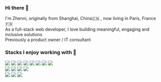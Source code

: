### Hi there 👋

I'm Zhenni, originally from Shanghai, China🇨🇳 , now living in Paris, France🇫🇷 
<br />
As a full-stack web developer, I love building meaningful, engaging and inclusive solutions  
Previously a product owner / IT consultant

### Stacks I enjoy working with 🤩
![](https://img.shields.io/badge/JavaScript-informational?style=flat&logo=JavaScript&logoColor=ColorName&color=grey)
![](https://img.shields.io/badge/TypeScript-informational?style=flat&logo=TypeScript&logoColor=ColorName&color=grey)
![](https://img.shields.io/badge/React-informational?style=flat&logo=react&logoColor=ColorName&color=grey)
![](https://img.shields.io/badge/Next.js-informational?style=flat&logo=Next.js&logoColor=ColorName&color=grey)
![](https://img.shields.io/badge/Node.js-informational?style=flat&logo=Node.js&logoColor=ColorName&color=grey)
![](https://img.shields.io/badge/Express-informational?style=flat&logo=Express&logoColor=ColorName&color=grey)
![](https://img.shields.io/badge/MongoDB-informational?style=flat&logo=MongoDB&logoColor=ColorName&color=grey)
![](https://img.shields.io/badge/GraphQL-informational?style=flat&logo=graphql&logoColor=ColorName&color=grey)
<br/>
![](https://img.shields.io/badge/CSS-informational?style=flat&logo=css3&logoColor=ColorName&color=grey)
![](https://img.shields.io/badge/Sass-informational?style=flat&logo=Sass&logoColor=ColorName&color=grey)
![](https://img.shields.io/badge/Jasmine-informational?style=flat&logo=Jasmine&logoColor=ColorName&color=grey)
![](https://img.shields.io/badge/Jest-informational?style=flat&logo=jest&logoColor=ColorName&color=grey)
<br/>
![](https://img.shields.io/badge/NPM-informational?style=flat&logo=npm&logoColor=ColorName&color=grey)
![](https://img.shields.io/badge/Postman-informational?style=flat&logo=Postman&logoColor=ColorName&color=grey)
![](https://img.shields.io/badge/heroku-informational?style=flat&logo=heroku&logoColor=ColorName&color=grey)
